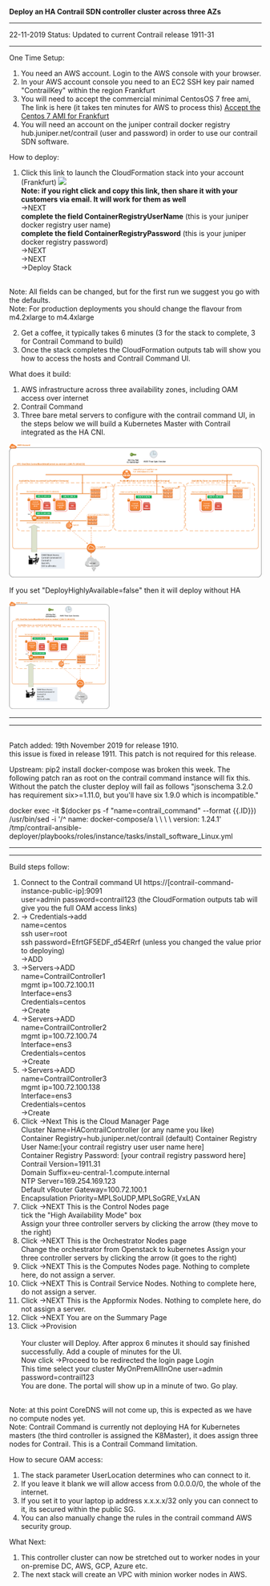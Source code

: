 **Deploy an HA Contrail SDN controller cluster across three AZs**

--------------

22-11-2019 Status: Updated to current Contrail release 1911-31

--------------

One Time Setup:

1. You need an AWS account. Login to the AWS console with your browser.
2. In your AWS account console you need to an EC2 SSH key pair named "ContrailKey" within the region Frankfurt
3. You will need to accept the commercial minimal CentosOS 7 free ami, The link is here (it takes ten minutes for AWS to process this) [Accept the Centos 7 AMI for Frankfurt](https://aws.amazon.com/marketplace/pp?sku=aw0evgkw8e5c1q413zgy5pjce)
1.  You will need an account on the juniper contrail docker registry hub.juniper.net/contrail (user and password) in order to use our contrail SDN software.

How to deploy:
1.  Click this link to launch the CloudFormation stack into your account (Frankfurt)
[<img src="https://s3.amazonaws.com/cloudformation-examples/cloudformation-launch-stack.png">](https://console.aws.amazon.com/cloudformation/home?region=eu-central-1#/stacks/new?stackName=Contrail-HA-Controller&templateURL=https://s3.amazonaws.com/contrail-one-click-deployers/Contrail-HA-Controller.json)
<br/>**Note: if you right click and copy this link, then share it with your customers via email. It will work for them as well**
<br/>->NEXT
  <br/>**complete the field ContainerRegistryUserName** (this is your juniper docker registry user name)
  <br/>**complete the field ContainerRegistryPassword** (this is your juniper docker registry password)
<br/>->NEXT
<br/>->NEXT
<br/>->Deploy Stack

<br/>Note: All fields can be changed, but for the first run we suggest you go with the defaults.
<br/>Note: For production deployments you should change the flavour from m4.2xlarge to m4.4xlarge

2.  Get a coffee, it typically takes 6 minutes (3 for the stack to complete, 3 for Contrail Command to build)
3.  Once the stack completes the CloudFormation outputs tab will show you how to access the hosts and Contrail Command UI.

What does it build: 
1.  AWS infrastructure across three availability zones, including OAM access over internet
2.  Contrail Command
2.  Three bare metal servers to configure with the contrail command UI, in the steps below we will build a Kubernetes Master with Contrail integrated as the HA CNI. 

![One-Click-Bare-Metal-Simulation-All-In-One](../images/HA-Controller.png)

If you set "DeployHighlyAvailable=false" then it will deploy without HA

<img src="../images/non-HA-Controller.png" width="200">

-----------------------------
-----------------------------
<br/>Patch added: 19th November 2019 for release 1910.
<br/>this issue is fixed in release 1911. This patch is not required for this release.

Upstream: pip2 install docker-compose was broken this week. 
The following patch ran as root on the contrail command instance will fix this. Without the patch the cluster deploy will fail as follows "jsonschema 3.2.0 has requirement six>=1.11.0, but you'll have six 1.9.0 which is incompatible."

docker exec -it $(docker ps -f "name=contrail_command" --format {{.ID}}) /usr/bin/sed -i '/^    name: docker-compose/a \ \ \ \ version: 1.24.1' /tmp/contrail-ansible-deployer/playbooks/roles/instance/tasks/install_software_Linux.yml

-----------------------------
-----------------------------


Build steps follow:

1.  Connect to the Contrail command UI https://[contrail-command-instance-public-ip]:9091
<br/>user=admin password=contrail123 (the CloudFormation outputs tab will give you the full OAM access links)
2.  -> Credentials->add
    <br/>name=centos
    <br/>ssh user=root
    <br/>ssh password=EfrtGF5EDF_d54ERrf (unless you changed the value prior to deploying)
    <br/>->ADD
3.  ->Servers->ADD
    <br>name=ContrailController1
    <br/>mgmt ip=100.72.100.11
    <br/>Interface=ens3
    <br/>Credentials=centos
    <br/>->Create
3.  ->Servers->ADD
    <br>name=ContrailController2
    <br/>mgmt ip=100.72.100.74
    <br/>Interface=ens3
    <br/>Credentials=centos
    <br/>->Create
3.  ->Servers->ADD
    <br>name=ContrailController3
    <br/>mgmt ip=100.72.100.138
    <br/>Interface=ens3
    <br/>Credentials=centos
    <br/>->Create
4.  Click ->Next This is the Cloud Manager Page
    <br/>Cluster Name=HAContrailController (or any name you like)
    <br/>Container Registry=hub.juniper.net/contrail  (default)
    Container Registry User Name:[your contrail registry user user name here]
    <br/>Container Registry Password: [your contrail registry password here]
    <br/>Contrail Version=1911.31
    <br/>Domain Suffix=eu-central-1.compute.internal
    <br/>NTP Server=169.254.169.123
    <br/>Default vRouter Gateway=100.72.100.1
    <br/>Encapsulation Priority=MPLSoUDP,MPLSoGRE,VxLAN
5.  Click ->NEXT This is the  Control Nodes page
    <br/>tick the "High Availability Mode" box
    <br/>Assign your three controller servers by clicking the arrow (they move to the right)
6.  Click ->NEXT This is the Orchestrator Nodes page
    <br/>Change the orchestrator from Openstack to kubernetes
    Assign your three controller servers by clicking the arrow (it goes to the right)
7.  Click ->NEXT This is the Computes Nodes page. Nothing to complete here, do not assign a server.
8.  Click ->NEXT This is Contrail Service Nodes. Nothing to complete here, do not assign a server.
9.  Click ->NEXT  This is the Appformix Nodes. Nothing to complete here, do not assign a server.
10. Click ->NEXT You are on the Summary Page 
11. Click ->Provision   
<br/>Your cluster will Deploy. After approx 6 minutes it should say finished successfully. Add a couple of minutes for the UI.
<br/>Now click ->Proceed to be redirected the login page Login
<br/>This time select your cluster MyOnPremAllInOne user=admin password=contrail123 
<br/>You are done. The portal will show up in a minute of two. Go play.

<br/>Note: at this point CoreDNS will not come up, this is expected as we have no compute nodes yet.
<br/>Note: Contrail Command is currently not deploying HA for Kubernetes masters (the third controller is assigned the K8Master), it does assign three nodes for Contrail. This is a Contrail Command limitation.


How to secure OAM access:
1.  The stack parameter UserLocation determines who can connect to it. 
2.  If you leave it blank we will allow access from 0.0.0.0/0,  the whole of the internet.
3.  If you set it to your laptop ip address x.x.x.x/32 only you can connect to it, its secured within the public SG.
4.  You can also manually change the rules in the contrail command AWS security group.

What Next:
1. This controller cluster can now be stretched out to worker nodes in your on-premise DC, AWS, GCP, Azure etc.
2.  The next stack will create an VPC with minion worker nodes in AWS.

